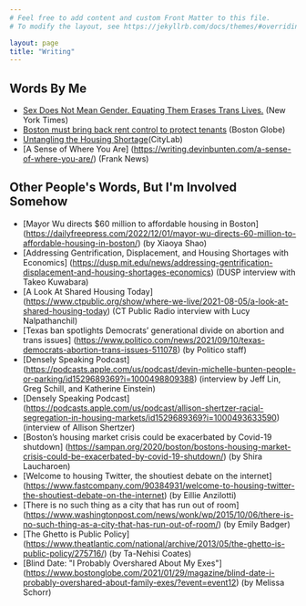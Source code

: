 ```yaml
---
# Feel free to add content and custom Front Matter to this file.
# To modify the layout, see https://jekyllrb.com/docs/themes/#overriding-theme-defaults

layout: page
title: "Writing"
---
```


## Words By Me

- [Sex Does Not Mean Gender. Equating Them Erases Trans Lives.](https://www.nytimes.com/2020/06/23/opinion/trans-gender-language-trump.html) (New York Times)
- [Boston must bring back rent control to protect tenants](https://www.bostonglobe.com/2020/01/17/opinion/boston-must-bring-back-rent-control-secure/) (Boston Globe)
- [Untangling the Housing Shortage](https://www.bloomberg.com/news/articles/2019-10-23/untangling-the-housing-shortage-and-gentrification)(CityLab)
- [A Sense of Where You Are] (https://writing.devinbunten.com/a-sense-of-where-you-are/) (Frank News)

## Other People's Words, But I'm Involved Somehow
- [Mayor Wu directs $60 million to affordable housing in Boston] (https://dailyfreepress.com/2022/12/01/mayor-wu-directs-60-million-to-affordable-housing-in-boston/) (by Xiaoya Shao)
- [Addressing Gentrification, Displacement, and Housing Shortages with Economics] (https://dusp.mit.edu/news/addressing-gentrification-displacement-and-housing-shortages-economics) (DUSP interview with Takeo Kuwabara)
- [A Look At Shared Housing Today] (https://www.ctpublic.org/show/where-we-live/2021-08-05/a-look-at-shared-housing-today) (CT Public Radio interview with Lucy Nalpathanchil)
- [Texas ban spotlights Democrats’ generational divide on abortion and trans issues] (https://www.politico.com/news/2021/09/10/texas-democrats-abortion-trans-issues-511078) (by Politico staff)
- [Densely Speaking Podcast] (https://podcasts.apple.com/us/podcast/devin-michelle-bunten-people-or-parking/id1529689369?i=1000498809388) (interview by Jeff Lin, Greg Schill, and Katherine Einstein)
- [Densely Speaking Podcast] (https://podcasts.apple.com/us/podcast/allison-shertzer-racial-segregation-in-housing-markets/id1529689369?i=1000493633590) (interview of Allison Shertzer)
- [Boston’s housing market crisis could be exacerbated by Covid-19 shutdown] (https://sampan.org/2020/boston/bostons-housing-market-crisis-could-be-exacerbated-by-covid-19-shutdown/) (by Shira Laucharoen)
- [Welcome to housing Twitter, the shoutiest debate on the internet] (https://www.fastcompany.com/90384931/welcome-to-housing-twitter-the-shoutiest-debate-on-the-internet) (by Eillie Anzilotti)
- [There is no such thing as a city that has run out of room] (https://www.washingtonpost.com/news/wonk/wp/2015/10/06/there-is-no-such-thing-as-a-city-that-has-run-out-of-room/) (by Emily Badger)
- [The Ghetto is Public Policy] (https://www.theatlantic.com/national/archive/2013/05/the-ghetto-is-public-policy/275716/) (by Ta-Nehisi Coates)
- [Blind Date: "I Probably Overshared About My Exes"] (https://www.bostonglobe.com/2021/01/29/magazine/blind-date-i-probably-overshared-about-family-exes/?event=event12) (by Melissa Schorr)
